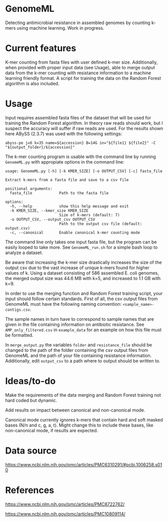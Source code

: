 # GenomeML
Detecting antimicrobial resistance in assembled genomes by counting k-mers using machine learning. Work in progress.

# Current features
K-mer counting from fasta files with user defined k-mer size. Additionally, when provided with proper input data (see Usage), able to merge output data from the k-mer counting with resistance information to a machine learning friendly format. A script for training the data on the Random Forest algorithm is also included.

# Usage
Input requires assembled fasta files of the dataset that will be used for training the Random Forest algorithm. In theory raw reads should work, but I suspect the accuracy will suffer if raw reads are used. For the results shown here ABySS (2.3.7) was used with the following settings:

```
abyss-pe j=6 k=35 name=${accession} B=14G in="${file1} ${file2}" -C "${output_folder}/${accession}"
```

The k-mer counting program is usable with the command line by running `GenomeML.py`
with appropiate options in the command line:

```
usage: GenomeML.py [-h] [-k KMER_SIZE] [-o OUTPUT_CSV] [-c] fasta_file

Extract k-mers from a fasta file and save to a csv file

positional arguments:
  fasta_file            Path to the fasta file

options:
  -h, --help            show this help message and exit
  -k KMER_SIZE, --kmer_size KMER_SIZE
                        Size of k-mers (default: 7)
  -o OUTPUT_CSV, --output_csv OUTPUT_CSV
                        Path to the output csv file (default: output.csv)
  -c, --canonical       Enable canonical k-mer counting mode

```

The command line only takes one input fasta file, but the program can be easily looped to take more. See `GenomeML_run.sh` for a simple bash loop to analyze a dataset.

Be aware that increasing the k-mer size drastically increases the size of the output csv due to the vast increase of unique k-mers found for higher values of k. Using a dataset consisting of 586 assembled E. coli genomes, the merged output size was 44.6 MB with k=5, and increased to 1.1 GB with k=9. 

In order to use the merging function and Random Forest training script, your input should follow certain standards. First of all, the csv output files from GenomeML must have the following naming convention: `<sample_name>-contigs.csv`.

The sample names in turn have to correspond to sample names that are given in the file containing information on antibiotic resistance. See `AMP_only_filtered.csv` in `example_data` for an example on how this file must be formatted.

In `merge_output.py` the variables `folder` and `resistance_file` should be changed to the path of the folder containing the csv output files from GenomeML and the path of your file containing resistance information. Additionally, edit `output_csv` to a path where to output should be written to.

# Ideas/to-do

Make the requirements of the data merging and Random Forest training not hard coded but dynamic.

Add results on impact between canonical and non-canonical mode.

Canonical mode currently ignores k-mers that contain hard and soft masked bases (N/n and c, g, a, t). Might change this to include these bases, like non-canonical mode, if results are expected.

# Data source
https://www.ncbi.nlm.nih.gov/pmc/articles/PMC6310291/#pcbi.1006258.s010

# References 
https://www.ncbi.nlm.nih.gov/pmc/articles/PMC8722762/

https://www.ncbi.nlm.nih.gov/pmc/articles/PMC10809114/

